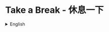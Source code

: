 # Take a Break - 休息一下

<details>
<summary>English</summary>

## 💡 Inspiration
In our modern work environment, especially for those of us spending long hours in front of computers, the importance of taking regular breaks is often overlooked. This project was born from a personal experience of dealing with the negative effects of prolonged sitting and continuous screen time.

## 🎯 Purpose
"Take a Break" is designed to help desk workers maintain better work-life balance and physical health by:
- Reminding users to take regular breaks
- Encouraging simple stretching exercises
- Tracking daily sitting time and break patterns
- Providing visual feedback through an intuitive 3D interface

## 🛠 Technical Features
- **3D Visual Timer**: An engaging 3D card that rotates to show break status
- **Customizable Settings**: Flexible break intervals and duration settings
- **Statistics Dashboard**: Track your break patterns and sitting time
- **Desktop Notifications**: Gentle reminders when it's time to take a break
- **Responsive Design**: Works seamlessly across different devices

## 🚀 Getting Started
1. Clone the repository
2. Install dependencies:

```bash
pnpm install
```
3. Start the development server:

```bash
pnpm dev
```

## 🔧 Tech Stack
- React + 